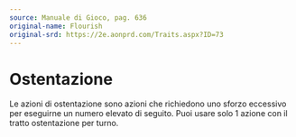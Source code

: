 ```yaml
---
source: Manuale di Gioco, pag. 636
original-name: Flourish
original-srd: https://2e.aonprd.com/Traits.aspx?ID=73
---
```


# Ostentazione

Le azioni di ostentazione sono azioni che richiedono uno sforzo eccessivo per
eseguirne un numero elevato di seguito. Puoi usare solo 1 azione con il tratto
ostentazione per turno.
